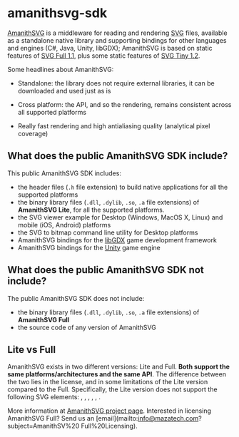 # amanithsvg-sdk

[AmanithSVG](http://www.amanithsvg.com) is a middleware for reading and rendering [SVG](https://it.wikipedia.org/wiki/Scalable_Vector_Graphics) files, available as a standalone 
native library and supporting bindings for other languages and engines (C#, Java, Unity, libGDX); AmanithSVG is based on static features of [SVG Full 
1.1](https://www.w3.org/TR/SVG/), plus some static features of [SVG Tiny 1.2](https://www.w3.org/TR/SVGTiny12/).

Some headlines about AmanithSVG:

 * Standalone: the library does not require external libraries, it can be downloaded and used just as is

 * Cross platform: the API, and so the rendering, remains consistent across all supported platforms

 * Really fast rendering and high antialiasing quality (analytical pixel coverage)

## What does the public AmanithSVG SDK include?

This public AmanithSVG SDK includes:

 * the header files (`.h` file extension) to build native applications for all the supported platforms
 * the binary library files (`.dll`, `.dylib`, `.so`, `.a` file extensions) of **AmanithSVG Lite**, for all the supported platforms.
 * the SVG viewer example for Desktop (Windows, MacOS X, Linux) and mobile (iOS, Android) platforms
 * the SVG to bitmap command line utility for Desktop platforms
 * AmanithSVG bindings for the [libGDX](http://libgdx.com) game development framework
 * AmanithSVG bindings for the [Unity](http://unity3d.com/) game engine

## What does the public AmanithSVG SDK not include?

The public AmanithSVG SDK does not include:

 * the binary library files (`.dll`, `.dylib`, `.so`, `.a` file extensions) of **AmanithSVG Full**
 * the source code of any version of AmanithSVG

## Lite vs Full

AmanithSVG exists in two different versions: Lite and Full. **Both support the same platforms/architectures and the same API**. The difference between the two lies in the license, and in some limitations of the Lite version compared to the Full. Specifically, the Lite version does not support the following SVG elements: [<linearGradient>](https://www.w3.org/TR/SVG11/pservers.html#LinearGradients), [<radialGradient>](https://www.w3.org/TR/SVG11/pservers.html#RadialGradients), [<pattern>](https://www.w3.org/TR/SVG11/pservers.html#Patterns), [<image>](https://www.w3.org/TR/SVG11/struct.html#ImageElement), [<mask>](https://www.w3.org/TR/SVG11/masking.html#Masking), [<filter>](https://www.w3.org/TR/SVG11/filters.html).

More information at [AmanithSVG project page](http://www.amanithsvg.com). Interested in licensing AmanithSVG Full? Send us an [email](mailto:info@mazatech.com?subject=AmanithSV%20 Full%20Licensing).
